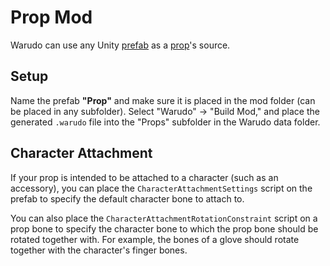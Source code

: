 # Prop Mod

Warudo can use any Unity [prefab](https://docs.unity3d.com/Manual/Prefabs.html) as a [prop](../assets/environment.md)'s source.

## Setup

Name the prefab **"Prop"** and make sure it is placed in the mod folder (can be placed in any subfolder). Select "Warudo" -> "Build Mod," and place the generated `.warudo` file into the "Props" subfolder in the Warudo data folder.

## Character Attachment

If your prop is intended to be attached to a character (such as an accessory), you can place the `CharacterAttachmentSettings` script on the prefab to specify the default character bone to attach to.

You can also place the `CharacterAttachmentRotationConstraint` script on a prop bone to specify the character bone to which the prop bone should be rotated together with. For example, the bones of a glove should rotate together with the character's finger bones.
